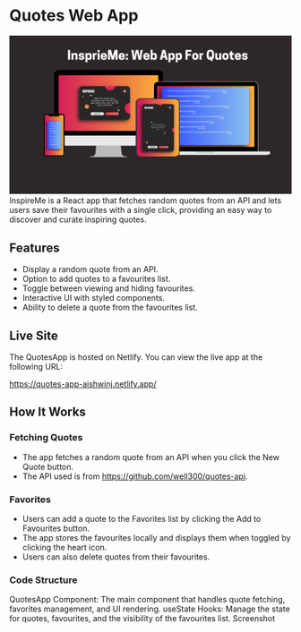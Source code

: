 # Quotes Web App

![Mockup](quotes-app/Mockup.png)
InspireMe is a React app that fetches random quotes from an API and lets users save their favourites with a single click, providing an easy way to discover and curate inspiring quotes.

## Features

- Display a random quote from an API.
- Option to add quotes to a favourites list.
- Toggle between viewing and hiding favourites.
- Interactive UI with styled components.
- Ability to delete a quote from the favourites list.


## Live Site
The QuotesApp is hosted on Netlify. You can view the live app at the following URL:

https://quotes-app-aishwinj.netlify.app/

## How It Works
### Fetching Quotes
- The app fetches a random quote from an API when you click the New Quote button.
- The API used is from https://github.com/well300/quotes-api.
  
### Favorites
- Users can add a quote to the Favorites list by clicking the Add to Favourites button.
- The app stores the favourites locally and displays them when toggled by clicking the heart icon.
- Users can also delete quotes from their favourites.
  
### Code Structure
QuotesApp Component: The main component that handles quote fetching, favorites management, and UI rendering.
useState Hooks: Manage the state for quotes, favourites, and the visibility of the favourites list.
Screenshot

